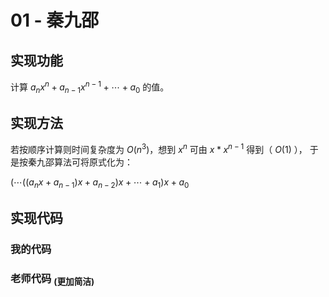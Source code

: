<!--
 * @Author: LetMeFly
 * @Date: 2021-10-08 08:37:33
 * @LastEditors: LetMeFly
 * @LastEditTime: 2021-10-08 08:56:08
-->
# 01 - 秦九邵

## 实现功能

计算 $a_nx^{n}+a_{n-1}x^{n-1}+\cdots+a_0$ 的值。

## 实现方法

若按顺序计算则时间复杂度为 $O(n^3)$，想到 $x^{n}$ 可由 $x*x^{n-1}$ 得到（ $O(1)$ ）， 于是按秦九邵算法可将原式化为：

$(\cdots((a_nx+a_{n-1})x+a_{n-2})x+\cdots+a_1)x+a_0$

## 实现代码

### 我的代码

### 老师代码 <sub>(更加简洁)</sub>
